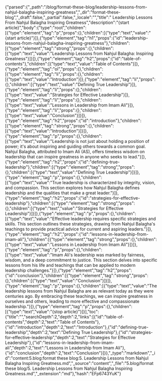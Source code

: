 {"parsed":{"_path":"/blog/format-these-blog/leadership-lessons-from-nahjul-balagha-inspiring-greatness","_dir":"format-these-blog","_draft":false,"_partial":false,"_locale":"","title":" Leadership Lessons From Nahjul Balagha Inspiring Greatness","description":"{start article}","body":{"type":"root","children":[{"type":"element","tag":"p","props":{},"children":[{"type":"text","value":"{start article}"}]},{"type":"element","tag":"h1","props":{"id":"leadership-lessons-from-nahjul-balagha-inspiring-greatness"},"children":[{"type":"element","tag":"strong","props":{},"children":[{"type":"text","value":"Leadership Lessons from Nahjul Balagha: Inspiring Greatness"}]}]},{"type":"element","tag":"h2","props":{"id":"table-of-contents"},"children":[{"type":"text","value":"Table of Contents"}]},{"type":"element","tag":"ol","props":{},"children":[{"type":"element","tag":"li","props":{},"children":[{"type":"text","value":"Introduction"}]},{"type":"element","tag":"li","props":{},"children":[{"type":"text","value":"Defining True Leadership"}]},{"type":"element","tag":"li","props":{},"children":[{"type":"text","value":"Strategies for Effective Leadership"}]},{"type":"element","tag":"li","props":{},"children":[{"type":"text","value":"Lessons in Leadership from Imam Ali"}]},{"type":"element","tag":"li","props":{},"children":[{"type":"text","value":"Conclusion"}]}]},{"type":"element","tag":"h2","props":{"id":"introduction"},"children":[{"type":"element","tag":"strong","props":{},"children":[{"type":"text","value":"Introduction"}]}]},{"type":"element","tag":"p","props":{},"children":[{"type":"text","value":"Leadership is not just about holding a position of power; it's about inspiring and guiding others towards a common goal. Nahjul Balagha, attributed to Imam Ali (AS), offers timeless wisdom on leadership that can inspire greatness in anyone who seeks to lead."}]},{"type":"element","tag":"h2","props":{"id":"defining-true-leadership"},"children":[{"type":"element","tag":"strong","props":{},"children":[{"type":"text","value":"Defining True Leadership"}]}]},{"type":"element","tag":"p","props":{},"children":[{"type":"text","value":"True leadership is characterized by integrity, vision, and compassion. This section explores how Nahjul Balagha defines leadership and the qualities that make a great leader."}]},{"type":"element","tag":"h2","props":{"id":"strategies-for-effective-leadership"},"children":[{"type":"element","tag":"strong","props":{},"children":[{"type":"text","value":"Strategies for Effective Leadership"}]}]},{"type":"element","tag":"p","props":{},"children":[{"type":"text","value":"Effective leadership requires specific strategies and skills. This section outlines these strategies, drawing from Nahjul Balagha's teachings to provide practical advice for current and aspiring leaders."}]},{"type":"element","tag":"h2","props":{"id":"lessons-in-leadership-from-imam-ali"},"children":[{"type":"element","tag":"strong","props":{},"children":[{"type":"text","value":"Lessons in Leadership from Imam Ali"}]}]},{"type":"element","tag":"p","props":{},"children":[{"type":"text","value":"Imam Ali's leadership was marked by fairness, wisdom, and a deep commitment to justice. This section delves into specific lessons from his life and teachings that can be applied to modern leadership challenges."}]},{"type":"element","tag":"h2","props":{"id":"conclusion"},"children":[{"type":"element","tag":"strong","props":{},"children":[{"type":"text","value":"Conclusion"}]}]},{"type":"element","tag":"p","props":{},"children":[{"type":"text","value":"The leadership lessons from Nahjul Balagha are as relevant today as they were centuries ago. By embracing these teachings, we can inspire greatness in ourselves and others, leading to more effective and compassionate leadership."}]},{"type":"element","tag":"p","props":{},"children":[{"type":"text","value":"{stop article}"}]}],"toc":{"title":"","searchDepth":2,"depth":2,"links":[{"id":"table-of-contents","depth":2,"text":"Table of Contents"},{"id":"introduction","depth":2,"text":"Introduction"},{"id":"defining-true-leadership","depth":2,"text":"Defining True Leadership"},{"id":"strategies-for-effective-leadership","depth":2,"text":"Strategies for Effective Leadership"},{"id":"lessons-in-leadership-from-imam-ali","depth":2,"text":"Lessons in Leadership from Imam Ali"},{"id":"conclusion","depth":2,"text":"Conclusion"}]}},"_type":"markdown","_id":"content:5.blog:format these blog:5. Leadership Lessons from Nahjul Balagha Inspiring Greatness.md","_source":"content","_file":"5.blog/format these blog/5. Leadership Lessons from Nahjul Balagha Inspiring Greatness.md","_extension":"md"},"hash":"EFp6743YuK"}